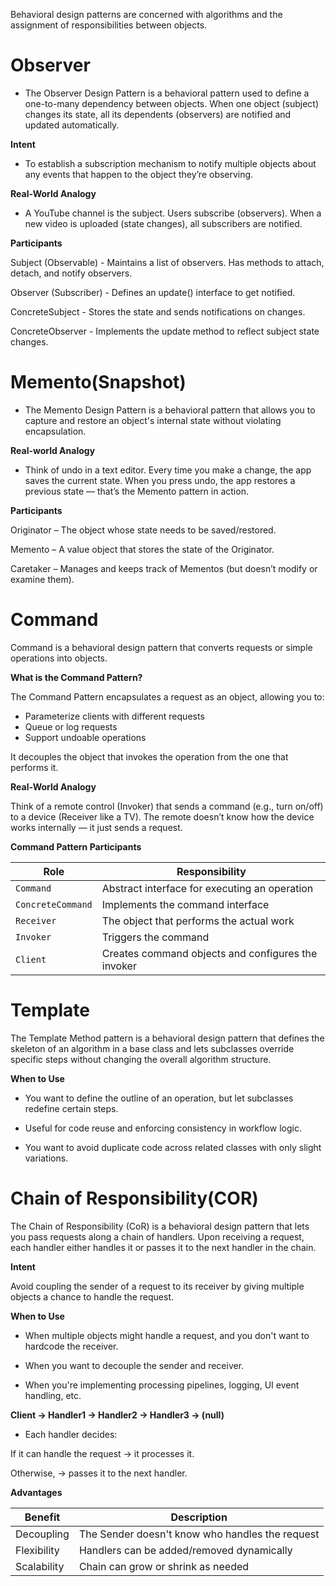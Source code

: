 Behavioral design patterns are concerned with algorithms and the assignment of responsibilities between objects.

# Observer
- The Observer Design Pattern is a behavioral pattern used to define a one-to-many dependency between objects. When one object (subject) changes its state, all its dependents (observers) are notified and updated automatically.

**Intent**
- To establish a subscription mechanism to notify multiple objects about any events that happen to the object they’re observing.

**Real-World Analogy**
- A YouTube channel is the subject. Users subscribe (observers). When a new video is uploaded (state changes), all subscribers are notified.

**Participants**

Subject (Observable) - Maintains a list of observers.
Has methods to attach, detach, and notify observers.

Observer (Subscriber) - Defines an update() interface to get notified.

ConcreteSubject - Stores the state and sends notifications on changes.

ConcreteObserver - Implements the update method to reflect subject state changes.

# Memento(Snapshot)
- The Memento Design Pattern is a behavioral pattern that allows you to capture and restore an object's internal state without violating encapsulation.

**Real-world Analogy**
- Think of undo in a text editor. Every time you make a change, the app saves the current state. When you press undo, the app restores a previous state — that’s the Memento pattern in action.

**Participants**

Originator – The object whose state needs to be saved/restored.

Memento – A value object that stores the state of the Originator.

Caretaker – Manages and keeps track of Mementos (but doesn’t modify or examine them).

# Command
Command is a behavioral design pattern that converts requests or simple operations into objects.

**What is the Command Pattern?**

The Command Pattern encapsulates a request as an object, allowing you to:

- Parameterize clients with different requests
- Queue or log requests
- Support undoable operations

It decouples the object that invokes the operation from the one that performs it.

**Real-World Analogy**

Think of a remote control (Invoker) that sends a command (e.g., turn on/off) to a device (Receiver like a TV). The remote doesn’t know how the device works internally — it just sends a request.

**Command Pattern Participants**

| Role              | Responsibility                                     |
| ----------------- | -------------------------------------------------- |
| `Command`         | Abstract interface for executing an operation      |
| `ConcreteCommand` | Implements the command interface                   |
| `Receiver`        | The object that performs the actual work           |
| `Invoker`         | Triggers the command                               |
| `Client`          | Creates command objects and configures the invoker |

# Template

The Template Method pattern is a behavioral design pattern that defines the skeleton of an algorithm in a base class and lets subclasses override specific steps without changing the overall algorithm structure.

**When to Use**

- You want to define the outline of an operation, but let subclasses redefine certain steps.

- Useful for code reuse and enforcing consistency in workflow logic.

- You want to avoid duplicate code across related classes with only slight variations.

# Chain of Responsibility(COR)

The Chain of Responsibility (CoR) is a behavioral design pattern that lets you pass requests along a chain of handlers. Upon receiving a request, each handler either handles it or passes it to the next handler in the chain.

**Intent**

Avoid coupling the sender of a request to its receiver by giving multiple objects a chance to handle the request.

**When to Use**

- When multiple objects might handle a request, and you don't want to hardcode the receiver.

- When you want to decouple the sender and receiver.

- When you're implementing processing pipelines, logging, UI event handling, etc.

**Client → Handler1 → Handler2 → Handler3 → (null)**

- Each handler decides:

If it can handle the request → it processes it.

Otherwise, → passes it to the next handler.

**Advantages**

| Benefit     | Description                                 |
| ----------- | ------------------------------------------- |
| Decoupling  | The Sender doesn't know who handles the request |
| Flexibility | Handlers can be added/removed dynamically   |
| Scalability | Chain can grow or shrink as needed          |


